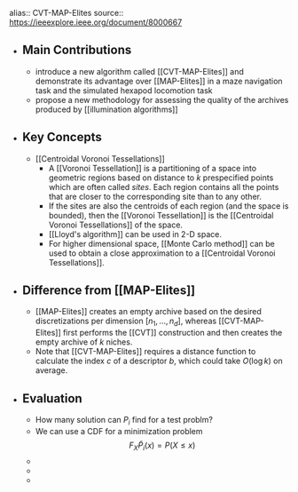 alias:: CVT-MAP-Elites
source:: https://ieeexplore.ieee.org/document/8000667

- ## Main Contributions
	- introduce a new algorithm called [[CVT-MAP-Elites]] and demonstrate its advantage over [[MAP-Elites]] in a maze navigation task and the simulated hexapod locomotion task
	- propose a new methodology for assessing the quality of the archives produced by [[illumination algorithms]]
- ## Key Concepts
	- [[Centroidal Voronoi Tessellations]]
		- A [[Voronoi Tessellation]] is a partitioning of a space into geometric regions based on distance to $k$ prespecified points which are often called _sites_. Each region contains all the points that are closer to the corresponding site than to any other.
		- If the sites are also the centroids of each region (and the space is bounded), then the [[Voronoi Tessellation]] is the [[Centroidal Voronoi Tessellations]] of the space.
		- [[Lloyd's algorithm]] can be used in 2-D space.
		- For higher dimensional space, [[Monte Carlo method]] can be used to obtain a close approximation to a [[Centroidal Voronoi Tessellations]].
- ## Difference from [[MAP-Elites]]
	- [[MAP-Elites]] creates an empty archive based on the desired discretizations per dimension $[n_1, \dots, n_d]$, whereas [[CVT-MAP-Elites]] first performs the [[CVT]] construction and then creates the empty archive of $k$ niches.
	- Note that [[CVT-MAP-Elites]] requires a distance function to calculate the index $c$ of a descriptor $b$, which could take $O(\log k)$ on average.
- ## Evaluation
	- How many solution can $P_i$ find for a test problm?
	- We can use a CDF for a minimization problem
	  $$
	  F_X \tilde P_i(x) = P(X \le x)
	  $$
	-
	-
	-